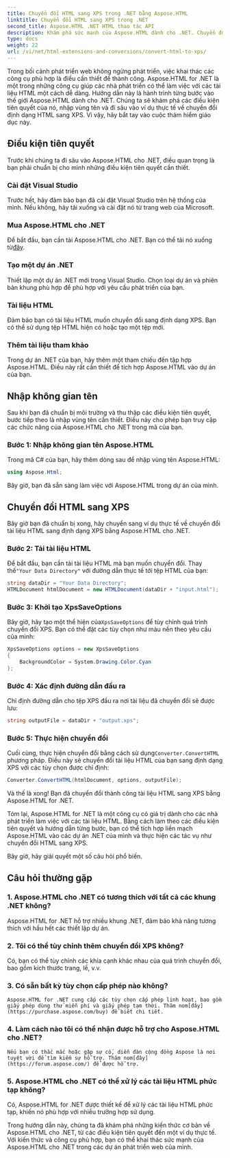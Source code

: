 ```yaml
---
title: Chuyển đổi HTML sang XPS trong .NET bằng Aspose.HTML
linktitle: Chuyển đổi HTML sang XPS trong .NET
second_title: Aspose.HTML .NET HTML thao tác API
description: Khám phá sức mạnh của Aspose.HTML dành cho .NET. Chuyển đổi HTML sang XPS dễ dàng. Bao gồm các điều kiện tiên quyết, hướng dẫn từng bước và Câu hỏi thường gặp.
type: docs
weight: 22
url: /vi/net/html-extensions-and-conversions/convert-html-to-xps/
---
```


Trong bối cảnh phát triển web không ngừng phát triển, việc khai thác các công cụ phù hợp là điều cần thiết để thành công. Aspose.HTML for .NET là một trong những công cụ giúp các nhà phát triển có thể làm việc với các tài liệu HTML một cách dễ dàng. Hướng dẫn này là hành trình từng bước vào thế giới Aspose.HTML dành cho .NET. Chúng ta sẽ khám phá các điều kiện tiên quyết của nó, nhập vùng tên và đi sâu vào ví dụ thực tế về chuyển đổi định dạng HTML sang XPS. Vì vậy, hãy bắt tay vào cuộc thám hiểm giáo dục này.

## Điều kiện tiên quyết

Trước khi chúng ta đi sâu vào Aspose.HTML cho .NET, điều quan trọng là bạn phải chuẩn bị cho mình những điều kiện tiên quyết cần thiết.

### Cài đặt Visual Studio

Trước hết, hãy đảm bảo bạn đã cài đặt Visual Studio trên hệ thống của mình. Nếu không, hãy tải xuống và cài đặt nó từ trang web của Microsoft.

### Mua Aspose.HTML cho .NET

 Để bắt đầu, bạn cần tải Aspose.HTML cho .NET. Bạn có thể tải nó xuống từ[đây](https://releases.aspose.com/html/net/).

### Tạo một dự án .NET

Thiết lập một dự án .NET mới trong Visual Studio. Chọn loại dự án và phiên bản khung phù hợp để phù hợp với yêu cầu phát triển của bạn.

### Tài liệu HTML

Đảm bảo bạn có tài liệu HTML muốn chuyển đổi sang định dạng XPS. Bạn có thể sử dụng tệp HTML hiện có hoặc tạo một tệp mới.

### Thêm tài liệu tham khảo

Trong dự án .NET của bạn, hãy thêm một tham chiếu đến tập hợp Aspose.HTML. Điều này rất cần thiết để tích hợp Aspose.HTML vào dự án của bạn.

## Nhập không gian tên

Sau khi bạn đã chuẩn bị môi trường và thu thập các điều kiện tiên quyết, bước tiếp theo là nhập vùng tên cần thiết. Điều này cho phép bạn truy cập các chức năng của Aspose.HTML cho .NET trong mã của bạn.

### Bước 1: Nhập không gian tên Aspose.HTML

Trong mã C# của bạn, hãy thêm dòng sau để nhập vùng tên Aspose.HTML:

```csharp
using Aspose.Html;
```

Bây giờ, bạn đã sẵn sàng làm việc với Aspose.HTML trong dự án của mình.

## Chuyển đổi HTML sang XPS

Bây giờ bạn đã chuẩn bị xong, hãy chuyển sang ví dụ thực tế về chuyển đổi tài liệu HTML sang định dạng XPS bằng Aspose.HTML cho .NET.

### Bước 2: Tải tài liệu HTML

 Để bắt đầu, bạn cần tải tài liệu HTML mà bạn muốn chuyển đổi. Thay thế`"Your Data Directory"` với đường dẫn thực tế tới tệp HTML của bạn:

```csharp
string dataDir = "Your Data Directory";
HTMLDocument htmlDocument = new HTMLDocument(dataDir + "input.html");
```

### Bước 3: Khởi tạo XpsSaveOptions

 Bây giờ, hãy tạo một thể hiện của`XpsSaveOptions` để tùy chỉnh quá trình chuyển đổi XPS. Bạn có thể đặt các tùy chọn như màu nền theo yêu cầu của mình:

```csharp
XpsSaveOptions options = new XpsSaveOptions
{
    BackgroundColor = System.Drawing.Color.Cyan
};
```

### Bước 4: Xác định đường dẫn đầu ra

Chỉ định đường dẫn cho tệp XPS đầu ra nơi tài liệu đã chuyển đổi sẽ được lưu:

```csharp
string outputFile = dataDir + "output.xps";
```

### Bước 5: Thực hiện chuyển đổi

 Cuối cùng, thực hiện chuyển đổi bằng cách sử dụng`Converter.ConvertHTML` phương pháp. Điều này sẽ chuyển đổi tài liệu HTML của bạn sang định dạng XPS với các tùy chọn được chỉ định:

```csharp
Converter.ConvertHTML(htmlDocument, options, outputFile);
```

Và thế là xong! Bạn đã chuyển đổi thành công tài liệu HTML sang XPS bằng Aspose.HTML for .NET.

Tóm lại, Aspose.HTML for .NET là một công cụ có giá trị dành cho các nhà phát triển làm việc với các tài liệu HTML. Bằng cách làm theo các điều kiện tiên quyết và hướng dẫn từng bước, bạn có thể tích hợp liền mạch Aspose.HTML vào các dự án .NET của mình và thực hiện các tác vụ như chuyển đổi HTML sang XPS.

Bây giờ, hãy giải quyết một số câu hỏi phổ biến.

## Câu hỏi thường gặp

### 1. Aspose.HTML cho .NET có tương thích với tất cả các khung .NET không?
   Aspose.HTML for .NET hỗ trợ nhiều khung .NET, đảm bảo khả năng tương thích với hầu hết các thiết lập dự án.

### 2. Tôi có thể tùy chỉnh thêm chuyển đổi XPS không?
   Có, bạn có thể tùy chỉnh các khía cạnh khác nhau của quá trình chuyển đổi, bao gồm kích thước trang, lề, v.v.

### 3. Có sẵn bất kỳ tùy chọn cấp phép nào không?
    Aspose.HTML for .NET cung cấp các tùy chọn cấp phép linh hoạt, bao gồm giấy phép dùng thử miễn phí và giấy phép tạm thời. Thăm nom[đây](https://purchase.aspose.com/buy) để biết chi tiết.

### 4. Làm cách nào tôi có thể nhận được hỗ trợ cho Aspose.HTML cho .NET?
    Nếu bạn có thắc mắc hoặc gặp sự cố, diễn đàn cộng đồng Aspose là nơi tuyệt vời để tìm kiếm sự hỗ trợ. Thăm nom[đây](https://forum.aspose.com/) để được hỗ trợ.

### 5. Aspose.HTML cho .NET có thể xử lý các tài liệu HTML phức tạp không?
   Có, Aspose.HTML for .NET được thiết kế để xử lý các tài liệu HTML phức tạp, khiến nó phù hợp với nhiều trường hợp sử dụng.

Trong hướng dẫn này, chúng ta đã khám phá những kiến thức cơ bản về Aspose.HTML cho .NET, từ các điều kiện tiên quyết đến một ví dụ thực tế. Với kiến thức và công cụ phù hợp, bạn có thể khai thác sức mạnh của Aspose.HTML cho .NET trong các dự án phát triển web của mình.